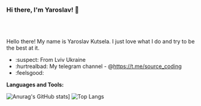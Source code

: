 ### Hi there, I'm Yaroslav! 👋
<br />
<br />

Hello there! My name is Yaroslav Kutsela. I just love what I do and try to be the best at it.

- :suspect: From Lviv Ukraine
- :hurtrealbad: My telegram channel - @https://t.me/source_coding
- :feelsgood: 

**Languages and Tools:**    


![Anurag's GitHub stats](https://github-readme-stats.vercel.app/api?username=Serwios)]
![Top Langs](https://github-readme-stats.vercel.app/api/top-langs/?username=Serwios&layout=compact)
